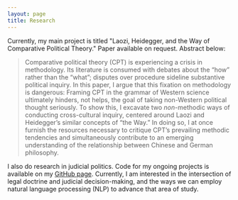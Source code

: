 ```yaml
---
layout: page
title: Research
---
```


Currently, my main project is titled "Laozi, Heidegger, and the Way of Comparative Political Theory." Paper available on request. Abstract below:


> Comparative political theory (CPT) is experiencing a crisis in methodology. Its literature is consumed with debates about the “how” rather than the “what”; disputes over procedure sideline substantive political inquiry. In this paper, I argue that this fixation on methodology is dangerous: Framing CPT in the grammar of Western science ultimately hinders, not helps, the goal of taking non-Western political thought seriously. To show this, I excavate two *non*-methodic ways of conducting cross-cultural inquiry, centered around Laozi and Heidegger’s similar concepts of “the Way.” In doing so, I at once furnish the resources necessary to critique CPT’s prevailing methodic tendencies and simultaneously contribute to an emerging understanding of the relationship between Chinese and German philosophy.


I also do research in judicial politics. Code for my ongoing projects is available on my [GitHub page](https://github.com/mattdahl). Currently, I am interested in the intersection of legal doctrine and judicial decision-making, and the ways we can employ natural language processing (NLP) to advance that area of study.
